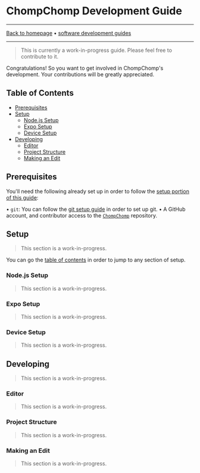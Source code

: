 # ChompChomp Development Guide

-----

[Back to homepage](../..) • [software development guides](..)

-----

> This is currently a work-in-progress guide. Please feel free to contribute to it.

Congratulations! So you want to get involved in ChompChomp's development. Your contributions will be greatly appreciated.

## Table of Contents

* [Prerequisites](#prerequisites)
* [Setup](#setup)
  * [Node.js Setup](#nodejs-setup)
  * [Expo Setup](#expo-setup)
  * [Device Setup](#device-setup)
* [Developing](#developing)
  * [Editor](#editor)
  * [Project Structure](#project-structure)
  * [Making an Edit](#making-an-edit)

## Prerequisites

You'll need the following already set up in order to follow the [setup portion of this guide](#setup):

• `git`: You can follow the [git setup guide](../../software/git) in order to set up git.
• A GitHub account, and contributor access to the [`ChompChomp`](https://github.com/dudesof708/ChompChomp) repository.

## Setup

> This section is a work-in-progress.

You can go the [table of contents](#table-of-contents) in order to jump to any section of setup.

### Node.js Setup

> This section is a work-in-progress.

### Expo Setup

> This section is a work-in-progress.

### Device Setup

> This section is a work-in-progress.

## Developing

> This section is a work-in-progress.

### Editor

> This section is a work-in-progress.

### Project Structure

> This section is a work-in-progress.

### Making an Edit

> This section is a work-in-progress.
